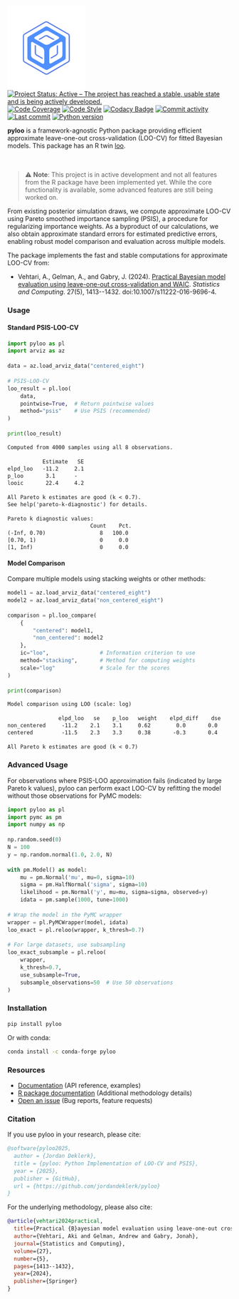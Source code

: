 <!-- <h1 align="center">
<img src="./assets/pyloo_logo.png"  width="300">
</h1> -->

<img src="./assets/logo_symbol.png"  width="175" align="left">

<!-- [![PyPI Downloads](https://img.shields.io/pypi/dm/pyloo.svg?label=Pypi%20downloads)](https://pypi.org/project/pyloo/) -->
<!-- [![Conda Downloads](https://img.shields.io/conda/dn/conda-forge/pyloo.svg?label=Conda%20downloads)](https://anaconda.org/conda-forge/pyloo) -->
[![Project Status: Active – The project has reached a stable, usable state and is being actively developed.](https://www.repostatus.org/badges/latest/active.svg)](https://www.repostatus.org/#active)
[![Code Coverage](https://codecov.io/gh/jordandeklerk/pyloo/branch/main/graph/badge.svg)](https://codecov.io/gh/jordandeklerk/pyloo)
[![Code Style](https://img.shields.io/badge/code%20style-black-000000.svg)](https://github.com/ambv/black)
[![Codacy Badge](https://app.codacy.com/project/badge/Grade/1c08ec7d782c451784293c996537de14)](https://www.codacy.com/gh/jordandeklerk/pyloo/dashboard?utm_source=github.com&amp;utm_medium=referral&amp;utm_content=jordandeklerk/pyloo&amp;utm_campaign=Badge_Grade)
[![Commit activity](https://img.shields.io/github/commit-activity/m/jordandeklerk/pyloo)](https://github.com/jordandeklerk/pyloo/graphs/commit-activity)
[![Last commit](https://img.shields.io/github/last-commit/jordandeklerk/pyloo)](https://github.com/jordandeklerk/pyloo/graphs/commit-activity)
[![Python version](https://img.shields.io/badge/3.10%20%7C%203.11%20%7C%203.12-blue)](https://www.python.org/)

__pyloo__ is a framework-agnostic Python package providing efficient approximate leave-one-out cross-validation (LOO-CV) for fitted Bayesian models. This package has an R twin [loo](https://github.com/stan-dev/loo).
<br><br><br>
> ⚠️ **Note**: This project is in active development and not all features from the R package have been implemented yet. While the core functionality is available, some advanced features are still being worked on.


From existing posterior simulation draws, we compute approximate LOO-CV using Pareto smoothed importance sampling (PSIS), a procedure for regularizing importance weights. As a byproduct of our calculations, we also obtain approximate standard errors for estimated predictive errors, enabling robust model comparison and evaluation across multiple models.


The package implements the fast and stable computations for approximate LOO-CV from:

* Vehtari, A., Gelman, A., and Gabry, J. (2024). [Practical Bayesian model evaluation using leave-one-out cross-validation and WAIC](https://arxiv.org/abs/1507.02646). _Statistics and Computing_. 27(5), 1413--1432. doi:10.1007/s11222-016-9696-4.

### Usage

#### Standard PSIS-LOO-CV
```python
import pyloo as pl
import arviz as az

data = az.load_arviz_data("centered_eight")

# PSIS-LOO-CV
loo_result = pl.loo(
    data,
    pointwise=True,  # Return pointwise values
    method="psis"    # Use PSIS (recommended)
)

print(loo_result)
```
```
Computed from 4000 samples using all 8 observations.

           Estimate   SE
elpd_loo   -11.2     2.1
p_loo       3.1      -
looic       22.4     4.2

All Pareto k estimates are good (k < 0.7).
See help('pareto-k-diagnostic') for details.

Pareto k diagnostic values:
                          Count    Pct.
(-Inf, 0.70)                 8   100.0
[0.70, 1)                    0     0.0
[1, Inf)                     0     0.0
```

#### Model Comparison
Compare multiple models using stacking weights or other methods:

```python
model1 = az.load_arviz_data("centered_eight")
model2 = az.load_arviz_data("non_centered_eight")

comparison = pl.loo_compare(
    {
        "centered": model1,
        "non_centered": model2
    },
    ic="loo",                # Information criterion to use
    method="stacking",       # Method for computing weights
    scale="log"              # Scale for the scores
)

print(comparison)
```
```
Model comparison using LOO (scale: log)

                elpd_loo   se    p_loo   weight    elpd_diff    dse
non_centered     -11.2    2.1    3.1     0.62        0.0       0.0
centered         -11.5    2.3    3.3     0.38       -0.3       0.4

All Pareto k estimates are good (k < 0.7)
```

### Advanced Usage
For observations where PSIS-LOO approximation fails (indicated by large Pareto k values), pyloo can perform exact LOO-CV by refitting the model without those observations for PyMC models:

```python
import pyloo as pl
import pymc as pm
import numpy as np

np.random.seed(0)
N = 100
y = np.random.normal(1.0, 2.0, N)

with pm.Model() as model:
    mu = pm.Normal('mu', mu=0, sigma=10)
    sigma = pm.HalfNormal('sigma', sigma=10)
    likelihood = pm.Normal('y', mu=mu, sigma=sigma, observed=y)
    idata = pm.sample(1000, tune=1000)

# Wrap the model in the PyMC wrapper
wrapper = pl.PyMCWrapper(model, idata)
loo_exact = pl.reloo(wrapper, k_thresh=0.7)

# For large datasets, use subsampling
loo_exact_subsample = pl.reloo(
    wrapper,
    k_thresh=0.7,
    use_subsample=True,
    subsample_observations=50  # Use 50 observations
)
```

### Installation

```bash
pip install pyloo
```

Or with conda:

```bash
conda install -c conda-forge pyloo
```

### Resources

* [Documentation](https://pyloo.readthedocs.io/) (API reference, examples)
* [R package documentation](https://mc-stan.org/loo/reference/index.html) (Additional methodology details)
* [Open an issue](https://github.com/jordandeklerk/pyloo/issues) (Bug reports, feature requests)

### Citation

If you use pyloo in your research, please cite:

```bibtex
@software{pyloo2025,
  author = {Jordan Deklerk},
  title = {pyloo: Python Implementation of LOO-CV and PSIS},
  year = {2025},
  publisher = {GitHub},
  url = {https://github.com/jordandeklerk/pyloo}
}
```

For the underlying methodology, please also cite:

```bibtex
@article{vehtari2024practical,
  title={Practical {B}ayesian model evaluation using leave-one-out cross-validation and {WAIC}},
  author={Vehtari, Aki and Gelman, Andrew and Gabry, Jonah},
  journal={Statistics and Computing},
  volume={27},
  number={5},
  pages={1413--1432},
  year={2024},
  publisher={Springer}
}
